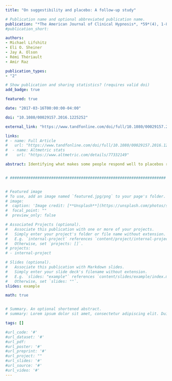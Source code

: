 ```yaml
---
title: "On suggestibility and placebo: A follow-up study"

# Publication name and optional abbreviated publication name.
publication: "*The American Journal of Clinical Hypnosis*, *59*(4), 1-8. https://doi.org/10.1080/00029157.2016.1225252"
#publication_short: 

authors:
- Michael Lifshitz
- Eli O. Sheiner
- Jay A. Olson
- Rémi Thériault
- Amir Raz

publication_types:
- "2"

# Show publication and sharing statistics? (requires valid doi)
add_badge: true

featured: true

date: "2017-03-16T00:00:00-04:00"

doi: "10.1080/00029157.2016.1225252"

external_link: "https://www.tandfonline.com/doi/full/10.1080/00029157.2016.1225252"

links: 
# - name: Full Article
#   url: "https://www.tandfonline.com/doi/full/10.1080/00029157.2016.1225252"
#  - name: Altmetric stats
#    url: "https://www.altmetric.com/details/77332149"

abstract: Identifying what makes some people respond well to placebos remains a major challenge. Here, we attempt to replicate an earlier study in which we found a relationship between hypnotic suggestibility and subjective ratings of relaxation following the ingestion of a placebo sedative (Sheiner, Lifshitz, & Raz, 2016). To assess the reliability of this effect, we tested 34 participants using a similar design. Participants ingested a placebo capsule in one of two conditions':' (1) relaxation, wherein we described the capsule as a herbal sedative, or (2) control, wherein we described the capsule as inert. To index placebo response, we collected measures of blood pressure and heart rate, as well as self-report ratings of relaxation and drowsiness. Despite using a similar experimental design as in our earlier study, we were unable to replicate the correlation between hypnotic suggestibility and placebo response. Furthermore, whereas in our former experiment we observed a change in subjective ratings of relaxation but no change in physiological measures, here we found that heart rate dropped in the relaxation condition while subjective ratings remained unchanged. Even within a consistent context of relaxation, therefore, our present results indicate that placebos may induce effects that are fickle, tenuous, and unreliable. Although we had low statistical power, our findings tentatively accord with the notion that placebo response likely involves a complex, multifaceted interaction between traits, expectancies, and contexts.


# ####################################################################


# Featured image
# To use, add an image named `featured.jpg/png` to your page's folder. 
# image:
#  caption: 'Image credit: [**Unsplash**](https://unsplash.com/photos/s9CC2SKySJM)'
#  focal_point: ""
#  preview_only: false

# Associated Projects (optional).
#   Associate this publication with one or more of your projects.
#   Simply enter your project's folder or file name without extension.
#   E.g. `internal-project` references `content/project/internal-project/index.md`.
#   Otherwise, set `projects: []`.
# projects:
# - internal-project

# Slides (optional).
#   Associate this publication with Markdown slides.
#   Simply enter your slide deck's filename without extension.
#   E.g. `slides: "example"` references `content/slides/example/index.md`.
#   Otherwise, set `slides: ""`.
slides: example

math: true


# Summary. An optional shortened abstract.
# summary: Lorem ipsum dolor sit amet, consectetur adipiscing elit. Duis posuere tellus ac convallis placerat. Proin tincidunt magna sed ex sollicitudin condimentum.

tags: []

#url_code: '#'
#url_dataset: '#'
#url_pdf: 
#url_poster: '#'
#url_preprint: '#'
#url_project: ""
#url_slides: '#'
#url_source: '#'
#url_video: '#'
---
```

